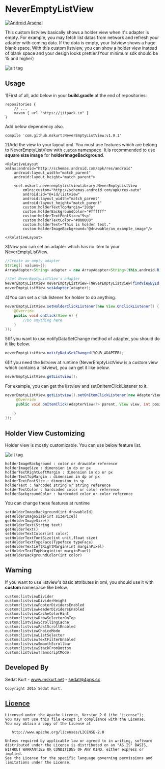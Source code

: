 # NeverEmptyListView
[![Android Arsenal](https://img.shields.io/badge/Android%20Arsenal-NeverEmptyListView-green.svg?style=true)](https://android-arsenal.com/details/1/2734)

This custom listview basically shows a holder view when it's adapter is empty. For example, you may fetch list datas from network and refresh your adapter with coming data. If the data is empty, your listview shows a huge blank space. With this custom listview, you can show a holder view instead of blank space and your design looks prettier.(Your minimum sdk should be 15 and higher)

![alt tag](https://github.com/mhmtsdtkrt/NeverEmptyListView/blob/master/demo/src/main/res/preview/preview.png?raw=true)

## Usage

1)First of all, add below in your **build.gradle** at the end of repositories:
    
    repositories {
        // ...
        maven { url "https://jitpack.io" }
    }
    
Add below dependency also.

    compile 'com.github.mskurt:NeverEmptyListView:v1.0.1' 

2)Add the view to your layout xml. You must use features which are belong to NeverEmptyListView with `custom` namespace. It is recommended to use **square size image** for **holderImageBackground**. 

    <RelativeLayout xmlns:android="http://schemas.android.com/apk/res/android"
        android:layout_width="match_parent"
        android:layout_height="match_parent">
    
        <net.mskurt.neveremptylistviewlibrary.NeverEmptyListView
            xmlns:custom="http://schemas.android.com/apk/res-auto"
            android:id="@+id/listview"
            android:layout_width="match_parent"
            android:layout_height="match_parent"
            custom:holderTextTopMargin="20dp"
            custom:holderBackgroundColor="#ffffff"
            custom:holderTextFontSize="9sp"
            custom:holderTextColor="#000000"
            custom:holderText="This is holder text."
            custom:holderImageBackground="@drawable/an_example_image"/>

    </RelativeLayout>
    
3)Now you can set an adapter which has no item to your NeverEmptyListView. 

``` java
//Create an empty adapter
String[] values={};
ArrayAdapter<String> adapter = new ArrayAdapter<String>(this,android.R.layout.simple_list_item_1, android.R.id.text1, values);

//Set NeverEmptyListView's adapter
NeverEmptyListView neverEmptyListView=(NeverEmptyListView)findViewById(R.id.listview);
neverEmptyListView.setAdapter(adapter);
```

4)You can set a click listener for holder to do anything.

``` java
neverEmptyListView.setHolderClickListener(new View.OnClickListener() {
    @Override
    public void onClick(View v) {
        //Do anything here
    }
});
```
 
5)If you want to use notifyDataSetChange method of adapter, you should do it like below.

``` java
neverEmptyListView.notifyDataSetChanged(YOUR_ADAPTER);
```

6)If you need the listview at runtime (NeverEmptyListView is a custom view which contains a listview), you can get it like below.

``` java
neverEmptyListView.getListview();
```
For example, you can get the listview and setOnItemClickListener to it.

``` java
neverEmptyListView.getListview().setOnItemClickListener(new AdapterView.OnItemClickListener() {
     @Override
     public void onItemClick(AdapterView<?> parent, View view, int position, long id) {
                
    }
});
```

## Holder View Customizing
Holder view is mostly customizable. You can use below feature list.

![alt tag](https://github.com/mhmtsdtkrt/NeverEmptyListView/blob/master/demo/src/main/res/preview/holder_features.png?raw=true)

    holderImageBackground : color or drawable reference
    holderImageSize : dimension in dp or px
    holderTextRightLeftMargin : dimension in dp or px
    holderTextTopMargin : dimension in dp or px
    holderTextFontSize : dimension in sp
    holderText : harcoded string or string reference
    holderTextColor : hardcoded color or color reference
    holderBackgroundColor : hardcoded color or color reference
    
You can change these features at runtime

    setHolderImageBackground(int drawableId)
    setHolderImageSize(int sizePixel)
    getHolderImageSize()
    setHolderText(String text)
    getHolderText()
    setHolderTextColor(int color)
    setHolderTextFontSize(int unit,float size)
    setHolderTextTypeFace(Typeface typeFace)
    setHolderTextLeftRightMargin(int marginPixel)
    setHolderTextTopMargin(int marginPixel)
    setHolderBackgroundColor(int color)

## Warning
If you want to use listview's basic attributes in xml, you should use it with **custom** namespace like below.

    custom:listviewDivider
    custom:listviewDividerHeight
    custom:listviewFooterDividersEnabled
    custom:listviewHeaderDividersEnabled
    custom:listviewCacheColorHint
    custom:listviewDrawSelectorOnTop
    custom:listviewScrollingCache
    custom:listviewFastScrollEnabled
    custom:listviewChoiceMode
    custom:listviewListSelector
    custom:listviewTextFilterEnabled
    custom:listviewSmoothScrollbar
    custom:listviewStackFromBottom
    custom:listviewTranscriptMode

## Developed By
Sedat Kurt - www.mskurt.net - sedat@4pps.co

    Copyright 2015 Sedat Kurt.
    
## [Licence](/LICENCE.md)    
    
    Licensed under the Apache License, Version 2.0 (the "License");
    you may not use this file except in compliance with the License.
    You may obtain a copy of the License at
    
       http://www.apache.org/licenses/LICENSE-2.0
    
    Unless required by applicable law or agreed to in writing, software
    distributed under the License is distributed on an "AS IS" BASIS,
    WITHOUT WARRANTIES OR CONDITIONS OF ANY KIND, either express or implied.
    See the License for the specific language governing permissions and
    limitations under the License.

